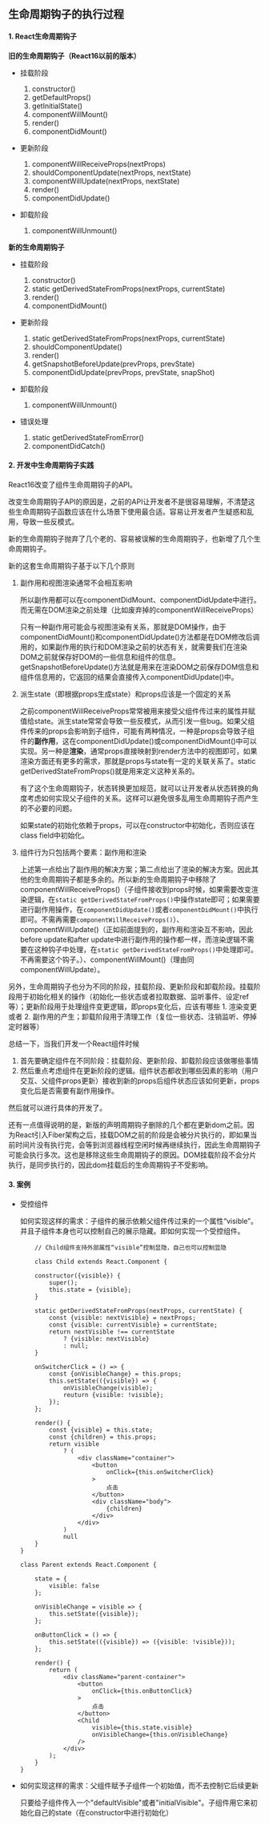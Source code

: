 ## 生命周期钩子的执行过程

#### 1. React生命周期钩子

**旧的生命周期钩子（React16以前的版本）**

- 挂载阶段
	
	1. constructor()
	2. getDefaultProps()
	3. getInitialState()
	4. componentWillMount()
	5. render()
	6. componentDidMount()

- 更新阶段
	
	1. componentWillReceiveProps(nextProps)
	2. shouldComponentUpdate(nextProps, nextState)
	3. componentWillUpdate(nextProps, nextState)
	4. render()
	5. componentDidUpdate()

- 卸载阶段
	1. componentWillUnmount()

**新的生命周期钩子**

- 挂载阶段

	1. constructor()
	2. static getDerivedStateFromProps(nextProps, currentState)
	3. render()
	4. componentDidMount()

- 更新阶段
	
	1. static getDerivedStateFromProps(nextProps, currentState)
	2. shouldComponentUpdate()
	3. render()
	4. getSnapshotBeforeUpdate(prevProps, prevState)
	5. componentDidUpdate(prevProps, prevState, snapShot)

- 卸载阶段
	1. componentWillUnmount()

- 错误处理

	1. static getDerivedStateFromError()
	2. componentDidCatch()

#### 2. 开发中生命周期钩子实践

React16改变了组件生命周期钩子的API。

改变生命周期钩子API的原因是，之前的API让开发者不是很容易理解，不清楚这些生命周期钩子函数应该在什么场景下使用最合适。容易让开发者产生疑惑和乱用，导致一些反模式。

新的生命周期钩子抛弃了几个老的、容易被误解的生命周期钩子，也新增了几个生命周期钩子。

新的这套生命周期钩子基于以下几个原则

1. 副作用和视图渲染通常不会相互影响

	所以副作用都可以在componentDidMount、componentDidUpdate中进行。而无需在DOM渲染之前处理（比如废弃掉的componentWillReceiveProps）
	
	只有一种副作用可能会与视图渲染有关系，那就是DOM操作，由于componentDidMount()和componentDidUpdate()方法都是在DOM修改后调用的，如果副作用的执行和DOM渲染之前的状态有关，就需要我们在渲染DOM之前就保存好DOM的一些信息和组件的信息。getSnapshotBeforeUpdate()方法就是用来在渲染DOM之前保存DOM信息和组件信息用的，它返回的结果会直接传入componentDidUpdate()中。
	
2. 派生state（即根据props生成state）和props应该是一个固定的关系

	之前componentWillReceiveProps常常被用来接受父组件传过来的属性并赋值给state。派生state常常会导致一些反模式，从而引发一些bug。如果父组件传来的props会影响到子组件，可能有两种情况，一种是props会导致子组件的**副作用**，这在componentDidUpdate()或componentDidMount()中可以实现。另一种是**渲染**，通常props直接映射到render方法中的视图即可，如果渲染方面还有更多的需求，那就是props与state有一定的关联关系了。static getDerivedStateFromProps()就是用来定义这种关系的。
	
	有了这个生命周期钩子，状态转换更加规范，就可以让开发者从状态转换的角度考虑如何实现父子组件的关系。这样可以避免很多乱用生命周期钩子而产生的不必要的问题。
	
	如果state的初始化依赖于props，可以在constructor中初始化，否则应该在class field中初始化。

3. 组件行为只包括两个要素：副作用和渲染

	上述第一点给出了副作用的解决方案；第二点给出了渲染的解决方案。因此其他的生命周期钩子都是多余的。所以新的生命周期钩子中移除了componentWillReceiveProps()（子组件接收到props时候，如果需要改变渲染逻辑，在```static getDerivedStateFromProps()```中操作state即可；如果需要进行副作用操作，在```componentDidUpdate()```或者```componentDidMount()```中执行即可。不需再需要```componentWillReceiveProps()```）、componentWillUpdate()（正如前面提到的，副作用和渲染互不影响，因此before update和after update中进行副作用的操作都一样，而渲染逻辑不需要在这种钩子中处理，在```static getDerivedStateFromProps()```中处理即可。不再需要这个钩子。）、componentWillMount()（理由同componentWillUpdate）。
	
另外，生命周期钩子也分为不同的阶段，挂载阶段、更新阶段和卸载阶段。挂载阶段用于初始化相关的操作（初始化一些状态或者拉取数据、监听事件、设定ref等）；更新阶段用于处理组件变更逻辑，即props变化后，应该有哪些 1. 渲染变更或者 2. 副作用的产生；卸载阶段用于清理工作（复位一些状态、注销监听、停掉定时器等）

总结一下，当我们开发一个React组件时候

1. 首先要确定组件在不同阶段：挂载阶段、更新阶段、卸载阶段应该做哪些事情
2. 然后重点考虑组件在更新阶段的逻辑。组件状态都收到哪些因素的影响（用户交互、父组件props更新）接收到新的props后组件状态应该如何更新，props变化后是否需要有副作用操作。

然后就可以进行具体的开发了。

还有一点值得说明的是，新版的声明周期钩子删除的几个都在更新dom之前。因为React引入Fiber架构之后，挂载DOM之前的阶段是会被分片执行的，即如果当前时间片没有执行完，会等到浏览器线程空闲时候再继续执行，因此生命周期钩子可能会执行多次。这也是移除这些生命周期钩子的原因。DOM挂载阶段不会分片执行，是同步执行的，因此dom挂载后的生命周期钩子不受影响。

#### 3. 案例

- 受控组件

	如何实现这样的需求：子组件的展示依赖父组件传过来的一个属性“visible”。并且子组件本身也可以控制自己的展示隐藏。即如何实现一个受控组件。
	
	```
		// Child组件支持外部属性“visible”控制显隐，自己也可以控制显隐

		class Child extends React.Component {
	
	    constructor({visible}) {
	        super();
	        this.state = {visible};
	    }
	
	    static getDerivedStateFromProps(nextProps, currentState) {
	        const {visible: nextVisible} = nextProps;
	        const {visible: currentVisible} = currentState;
	        return nextVisible !== currentState
	            ? {visible: nextVisible}
	            : null;
	    }
	
	    onSwitcherClick = () => {
	        const {onVisibleChange} = this.props;
	        this.setState(({visible}) => {
	            onVisibleChange(visible);
	            reuturn {visible: !visible};
	        });
	    };
	
	    render() {
	        const {visible} = this.state;
	        const {children} = this.props;
	        return visible
	            ? (
	                <div className="container">
	                    <button
	                        onClick={this.onSwitcherClick}
	                    >
	                        点击
	                    </button>
	                    <div className="body">
	                        {children}
	                    </div>
	                </div>
	            )
	            null
	    }
	}
	
	class Parent extends React.Component {
	
	    state = {
	        visible: false
	    };
	
	    onVisibleChange = visible => {
	        this.setState({visible});
	    };
	
	    onButtonClick = () => {
	        this.setState(({visible}) => ({visible: !visible}));
	    };
	
	    render() {
	        return (
	            <div className="parent-container">
	                <button
	                    onClick={this.onButtonClick}
	                >
	                    点击
	                </button>
	                <Child
	                    visible={this.state.visible}
	                    onVisibleChange={this.onVisibleChange}
	                />
	            </div>
	        );
	    }
	}

	```

- 如何实现这样的需求：父组件赋予子组件一个初始值，而不去控制它后续更新

	只要给子组件传入一个"defaultVisible"或者"initialVisible"。子组件用它来初始化自己的state（在constructor中进行初始化）
